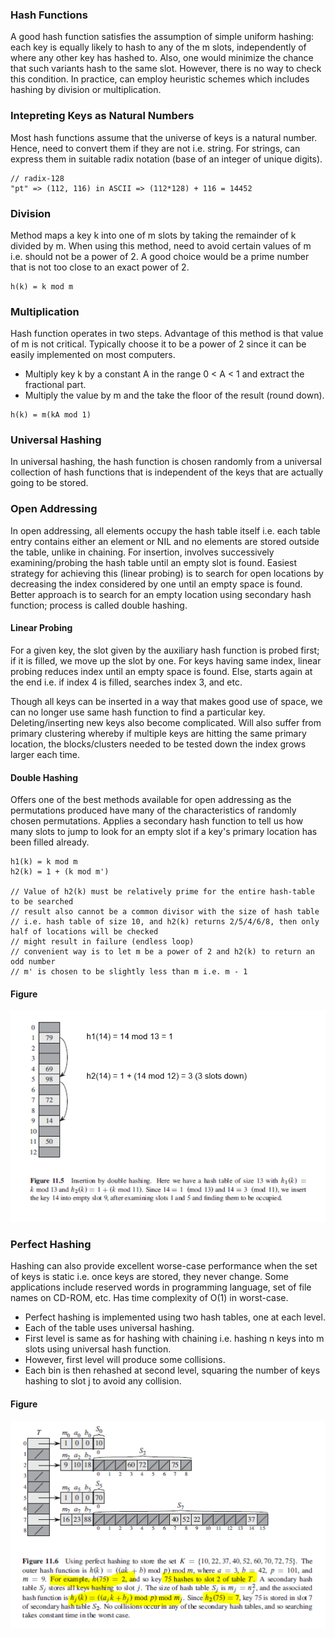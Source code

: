 ### Hash Functions

A good hash function satisfies the assumption of simple uniform hashing: each key is equally likely to hash to any of the m slots, independently of where any other key has hashed to. Also, one would minimize the chance that such variants hash to the same slot. However, there is no way to check this condition. In practice, can employ heuristic schemes which includes hashing by division or multiplication. 

### Intepreting Keys as Natural Numbers

Most hash functions assume that the universe of keys is a natural number. Hence, need to convert them if they are not i.e. string. For strings, can express them in suitable radix notation (base of an integer of unique digits).

```
// radix-128
"pt" => (112, 116) in ASCII => (112*128) + 116 = 14452
```

### Division

Method maps a key k into one of m slots by taking the remainder of k divided by m. When using this method, need to avoid certain values of m i.e. should not be a power of 2. A good choice would be a prime number that is not too close to an exact power of 2. 

```
h(k) = k mod m
```

### Multiplication

Hash function operates in two steps. Advantage of this method is that value of m is not critical. Typically choose it to be a power of 2 since it can be easily implemented on most computers. 
- Multiply key k by a constant A in the range 0 < A < 1 and extract the fractional part.
- Multiply the value by m and the take the floor of the result (round down). 

```
h(k) = m(kA mod 1)
```

### Universal Hashing

In universal hashing, the hash function is chosen randomly from a universal collection of hash functions that is independent of the keys that are actually going to be stored. 

### Open Addressing

In open addressing, all elements occupy the hash table itself i.e. each table entry contains either an element or NIL and no elements are stored outside the table, unlike in chaining. For insertion, involves successively examining/probing the hash table until an empty slot is found. Easiest strategy for achieving this (linear probing) is to search for open locations by decreasing the index considered by one until an empty space is found. Better approach is to search for an empty location using secondary hash function; process is called double hashing.

#### Linear Probing

For a given key, the slot given by the auxiliary hash function is probed first; if it is filled, we move up the slot by one. For keys having same index, linear probing reduces index until an empty space is found. Else, starts again at the end i.e. if index 4 is filled, searches index 3, and etc.

Though all keys can be inserted in a way that makes good use of space, we can no longer use same hash function to find a particular key. Deleting/inserting new keys also become complicated. Will also suffer from primary clustering whereby if multiple keys are hitting the same primary location, the blocks/clusters needed to be tested down the index grows larger each time.

#### Double Hashing

Offers one of the best methods available for open addressing as the permutations produced have many of the characteristics of randomly chosen permutations. Applies a secondary hash function to tell us how many slots to jump to look for an empty slot if a key's primary location has been filled already. 

```
h1(k) = k mod m
h2(k) = 1 + (k mod m') 

// Value of h2(k) must be relatively prime for the entire hash-table to be searched
// result also cannot be a common divisor with the size of hash table
// i.e. hash table of size 10, and h2(k) returns 2/5/4/6/8, then only half of locations will be checked
// might result in failure (endless loop)
// convenient way is to let m be a power of 2 and h2(k) to return an odd number
// m' is chosen to be slightly less than m i.e. m - 1
```

#### Figure

<img src="../../images/hash-table-double-hashing.PNG">

### Perfect Hashing

Hashing can also provide excellent worse-case performance when the set of keys is static i.e. once keys are stored, they never change. Some applications include reserved words in programming language, set of file names on CD-ROM, etc. Has time complexity of O(1) in worst-case. 

- Perfect hashing is implemented using two hash tables, one at each level.
- Each of the table uses universal hashing.
- First level is same as for hashing with chaining i.e. hashing n keys into m slots using universal hash function.
- However, first level will produce some collisions.
- Each bin is then rehashed at second level, squaring the number of keys hashing to slot j to avoid any collision.

#### Figure

<img src="../../images/hash-table-perfect-hashing.PNG">
